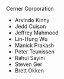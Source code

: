 Cerner Corporation

- Arvindo Kinny
- Jedd Cuison
- Jeffrey Mahmood
- Lin-Hung Wu
- Manick Prakash
- Peter Teunissen
- Rahul Sayini
- Steven Ger
- Brett Okken
